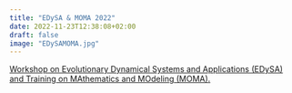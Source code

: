 ```yaml
---
title: "EDySA & MOMA 2022"
date: 2022-11-23T12:38:08+02:00 
draft: false
image: "EDySAMOMA.jpg"
---
```


[Workshop on Evolutionary Dynamical Systems and Applications (EDySA) and Training on MAthematics and MOdeling (MOMA).](https://edysa-moma.ept.sn/) 

